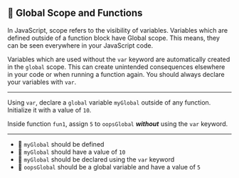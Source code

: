 🚀 Global Scope and Functions
-----------------------------

In JavaScript, scope refers to the visibility of variables. Variables which are defined outside of a function block have Global scope. This means, they can be seen everywhere in your JavaScript code.

Variables which are used without the `var` keyword are automatically created in the `global` scope. This can create unintended consequences elsewhere in your code or when running a function again. You should always declare your variables with `var`.

* * *

Using `var`, declare a `global` variable `myGlobal` outside of any function. Initialize it with a value of `10`.

Inside function `fun1`, assign `5` to `oopsGlobal` **_without_** using the `var` keyword.

* * *

*   🧪 `myGlobal` should be defined
*   🧪 `myGlobal` should have a value of `10`
*   🧪 `myGlobal` should be declared using the `var` keyword
*   🧪 `oopsGlobal` should be a global variable and have a value of `5`